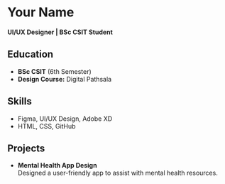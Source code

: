 # Your Name  
**UI/UX Designer | BSc CSIT Student**  

## Education  
- **BSc CSIT** (6th Semester)  
- **Design Course:** Digital Pathsala  

## Skills  
- Figma, UI/UX Design, Adobe XD  
- HTML, CSS, GitHub  

## Projects  
- **Mental Health App Design**  
  Designed a user-friendly app to assist with mental health resources.  

